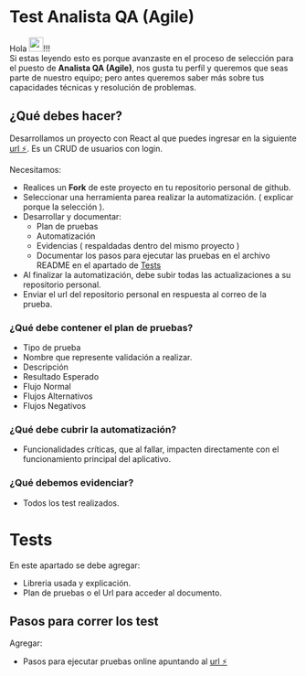 # Test Analista QA (Agile)
Hola <img src="https://media.giphy.com/media/6jEy9iuIqd82pdueKG/giphy.gif" width="25px">!!!  
Si estas leyendo esto es porque avanzaste en el proceso de selección para el puesto de **Analista QA (Agile)**, nos gusta tu perfil y queremos que seas parte de nuestro equipo; pero antes queremos saber más sobre tus capacidades técnicas y resolución de problemas.

## ¿Qué debes hacer?
Desarrollamos un proyecto con React al que puedes ingresar en la siguiente [url ⚡️](https://sura-qa-chernobyl-test.stackblitz.io/account/login).
Es un CRUD de usuarios con login.

Necesitamos:
* Realices un **Fork** de este proyecto en tu repositorio personal de github.
* Seleccionar una herramienta parea realizar la automatización. ( explicar porque la selección ).
* Desarrollar y documentar:
	* Plan de pruebas 
	* Automatización
	* Evidencias ( respaldadas dentro del mismo proyecto )
	* Documentar los pasos para ejecutar las pruebas en el archivo README en el apartado de [Tests](https://github.com/AFP-Capital/chernobyl-qa-test#Tests)
* Al finalizar la automatización, debe subir todas las actualizaciones a su repositorio personal.
* Enviar el url del repositorio personal en respuesta al correo de la prueba.

### ¿Qué debe contener el plan de pruebas?
* Tipo de prueba
* Nombre que represente validación a realizar.
* Descripción
* Resultado Esperado
* Flujo Normal
* Flujos Alternativos
* Flujos Negativos
### ¿Qué debe cubrir la automatización?
* Funcionalidades críticas, que al fallar, impacten directamente con el funcionamiento principal del aplicativo.
### ¿Qué debemos evidenciar?
* Todos los test realizados.
# Tests
En este apartado se debe agregar:
* Libreria usada y explicación.
* Plan de pruebas o el Url para acceder al documento.
## Pasos para correr los test
Agregar:
* Pasos para ejecutar pruebas online apuntando al [url ⚡️](https://sura-qa-chernobyl-test.stackblitz.io/account/login)
